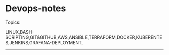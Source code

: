 # Devops-notes

Topics: 

LINUX,BASH-SCRIPTING,GIT&GITHUB,AWS,ANSIBLE,TERRAFORM,DOCKER,KUBERENTES,JENKINS,GRAFANA-DEPLOYMENT,

------------------------------------------------------------------------------------------------------
